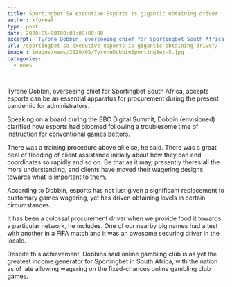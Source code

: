 ```yaml
---
title: Sportingbet SA executive Esports is gigantic obtaining driver
author: xforeal 
type: post
date: 2020-05-08T00:00:00+00:00
excerpt: 'Tyrone Dobbin, overseeing chief for Sportingbet South Africa, accepts esports can be an essential apparatus for procurement during the present pandemic for operators '
url: /sportingbet-sa-executive-esports-is-gigantic-obtaining-driver/
image : images/news/2020/05/TyroneDobbinSportingBet-5.jpg
categories:
  - news

---
```

Tyrone Dobbin, overseeing chief for Sportingbet South Africa, accepts esports can be an essential apparatus for procurement during the present pandemic for administrators. 

Speaking on a board during the SBC Digital Summit, Dobbin (envisioned) clarified how esports had bloomed following a troublesome time of instruction for conventional games bettors. 

There was a training procedure above all else, he said. There was a great deal of flooding of client assistance initially about how they can end coordinates so rapidly and so on. Be that as it may, presently theres all the more understanding, and clients have moved their wagering designs towards what is important to them. 

According to Dobbin, esports has not just given a significant replacement to customary games wagering, yet has driven obtaining levels in certain circumstances. 

It has been a colossal procurement driver when we provide food it towards a particular network, he includes. One of our nearby big names had a test with another in a FIFA match and it was an awesome securing driver in the locale. 

Despite this achievement, Dobbins said online gambling club is as yet the greatest income generator for Sportingbet in South Africa, with the nation as of late allowing wagering on the fixed-chances online gambling club games.
